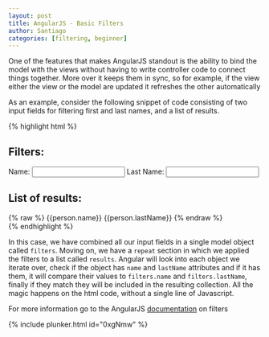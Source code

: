 ```yaml
---
layout: post
title: AngularJS - Basic Filters
author: Santiago
categories: [filtering, beginner]
---
```


One of the features that makes AngularJS standout is the ability to bind the model with the views without having to write controller code to connect things together. More over it keeps them in sync, so for example, if the view either the view or the model are updated it refreshes the other automatically

As an example, consider the following snippet of code consisting of two input fields for filtering first and last names, and a list of results.

{% highlight html %}
<div>
    <h2>Filters:</h2>
    Name: <input type="text" ng-model="filters.name"/>
    Last Name: <input type="text" ng-model="filters.lastName"/>
</div>
<div>
    <h2>List of results:</h2>
    <div ng-repeat="person in results | filter:filters">
        {% raw %} {{person.name}} {{person.lastName}} {% endraw %}
    </div>
</div>
{% endhighlight %}

In this case, we have combined all our input fields in a single model object called `filters`. Moving on, we have a `repeat` section in which we applied the filters to a list called `results`. Angular will look into each object we iterate over, check if the object has `name` and `lastName` attributes and if it has them, it will compare their values to `filters.name` and `filters.lastName`, finally if they match they will be included in the resulting collection. All the magic happens on the html code, without a single line of Javascript.


For more information go to the AngularJS [documentation][1] on filters

{% include plunker.html id="0xgNmw" %}

[1]: http://docs.angularjs.org/api/ng.filter:filter